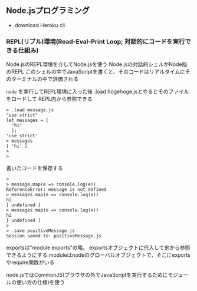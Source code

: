 ## Node.jsプログラミング

- download Heroku cli


### REPL(リプル)環境(Read-Eval-Print Loop; 対話的にコードを実行できる仕組み) 

Node.jsのREPL環境を介してNode.jsを使う
Node.jsの対話的シェルがNode版のREPL
このシェルの中でJavaScriptを書くと、そのコードはリアルタイムにそのターミナルの中で評価される


`node`
を実行してREPL環境に入った後
.load hogehoge.jsとやるとそのファイルをロードして
REPL内から参照できる

```repl
> .load message.js
"use strict"
let messages = [
  "hi"
  ];
'use strict'
> messages
[ 'hi' ]
> 
> 
```

書いたコードを保存する

```
> 
> message.map(e => console.log(e))
ReferenceError: message is not defined
> messages.map(e => console.log(e))
hi
[ undefined ]
> messages.map(e => console.log(e))
hi
[ undefined ]
> 
> .save positiveMessage.js
Session saved to: positiveMessage.js
```

exportsは"module exports"の略。
exportsオブジェクトに代入して他から参照できるようにする
moduleはnodeのグローバルオブジェクトで、そこにexportsやrequire関数がいる

node.jsではCommonJS(ブラウザの外でJavaScriptを実行するためにモジュールの使い方の仕様)を使う
